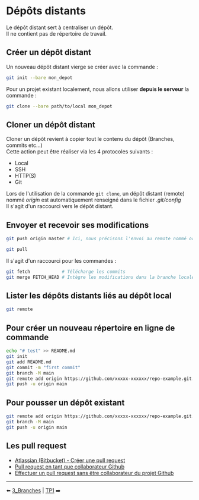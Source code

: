 # Dépôts distants

Le dépôt distant sert à centraliser un dépôt.<br/>
Il ne contient pas de répertoire de travail.

## Créer un dépôt distant

Un nouveau dépôt distant vierge se créer avec la commande : 
```sh
git init --bare mon_depot
```

Pour un projet existant localement, nous allons utiliser __depuis le serveur__ la commande :
```sh
git clone --bare path/to/local mon_depot
```

## Cloner un dépôt distant

Cloner un dépôt revient à copier tout le contenu du dépôt (Branches, commits etc...)<br/>
Cette action peut être réaliser via les 4 protocoles suivants :
* Local
* SSH
* HTTP(S)
* Git

Lors de l'utilisation de la commande ```git clone```, un dépôt distant (remote) nommé _origin_ est automatiquement renseigné dans le fichier _.git/config_<br/>
Il s'agit d'un raccourci vers le dépôt distant.

## Envoyer et recevoir ses modifications

```sh
git push origin master # Ici, nous précisons l'envoi au remote nommé origin les modifications ajoutées dans la branche master
```

```sh
git pull
```
Il s'agit d'un raccourci pour les commandes :
```sh
git fetch            # Télécharge les commits
git merge FETCH_HEAD # Intègre les modifications dans la branche locale
```

## Lister les dépôts distants liés au dépôt local

```sh
git remote
```

## Pour créer un nouveau répertoire en ligne de commande

```sh
echo "# test" >> README.md
git init
git add README.md
git commit -m "first commit"
git branch -M main
git remote add origin https://github.com/xxxxx-xxxxxx/repo-example.git.  # Remplacer avec l'url de son projet
git push -u origin main
```

## Pour pousser un dépôt existant

```sh
git remote add origin https://github.com/xxxxx-xxxxxx/repo-example.git.  # Remplacer avec l'url de son projet
git branch -M main
git push -u origin main
```

## Les pull request

* [Atlassian (Bitbucket) - Créer une pull request](https://www.atlassian.com/fr/git/tutorials/making-a-pull-request)
* [Pull request en tant que collaborateur Github](https://docs.github.com/en/pull-requests/collaborating-with-pull-requests/proposing-changes-to-your-work-with-pull-requests/creating-a-pull-request)
* [Effectuer un pull request sans être collaborateur du projet Github](https://docs.github.com/en/pull-requests/collaborating-with-pull-requests/proposing-changes-to-your-work-with-pull-requests/creating-a-pull-request-from-a-fork)<br/>

---

⬅️ [3_Branches](https://github.com/nicolas-sanch/versions-du-code-source/blob/main/3_Branches/README.md) | [TP1](https://github.com/nicolas-sanch/versions-du-code-source/blob/main/TP1/README.md)  ➡️
